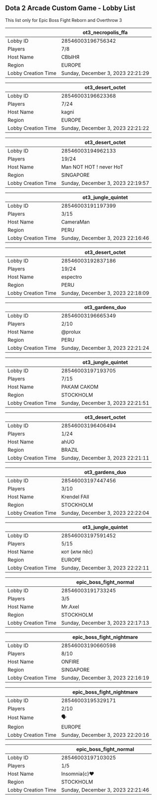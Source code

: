 ## Dota 2 Arcade Custom Game - Lobby List

This list only for Epic Boss Fight Reborn and Overthrow 3

|  | ot3_necropolis_ffa |
| ------ | ------ |
| Lobby ID | 28546003196756342 |
| Players | 7/8 |
| Host Name | СВЫНЯ |
| Region | EUROPE |
| Lobby Creation Time | Sunday, December 3, 2023 22:21:29 |


|  | ot3_desert_octet |
| ------ | ------ |
| Lobby ID | 28546003196623368 |
| Players | 7/24 |
| Host Name | kagni |
| Region | EUROPE |
| Lobby Creation Time | Sunday, December 3, 2023 22:21:22 |


|  | ot3_desert_octet |
| ------ | ------ |
| Lobby ID | 28546003194962133 |
| Players | 19/24 |
| Host Name | Man NOT HOT ! never HoT |
| Region | SINGAPORE |
| Lobby Creation Time | Sunday, December 3, 2023 22:19:57 |


|  | ot3_jungle_quintet |
| ------ | ------ |
| Lobby ID | 28546003191197399 |
| Players | 3/15 |
| Host Name | CameraMan |
| Region | PERU |
| Lobby Creation Time | Sunday, December 3, 2023 22:16:46 |


|  | ot3_desert_octet |
| ------ | ------ |
| Lobby ID | 28546003192837186 |
| Players | 19/24 |
| Host Name | espectro |
| Region | PERU |
| Lobby Creation Time | Sunday, December 3, 2023 22:18:09 |


|  | ot3_gardens_duo |
| ------ | ------ |
| Lobby ID | 28546003196665349 |
| Players | 2/10 |
| Host Name | @prolux |
| Region | PERU |
| Lobby Creation Time | Sunday, December 3, 2023 22:21:24 |


|  | ot3_jungle_quintet |
| ------ | ------ |
| Lobby ID | 28546003197193705 |
| Players | 7/15 |
| Host Name | РАКАМ САКОМ |
| Region | STOCKHOLM |
| Lobby Creation Time | Sunday, December 3, 2023 22:21:51 |


|  | ot3_desert_octet |
| ------ | ------ |
| Lobby ID | 28546003196406494 |
| Players | 1/24 |
| Host Name | ahUO |
| Region | BRAZIL |
| Lobby Creation Time | Sunday, December 3, 2023 22:21:11 |


|  | ot3_gardens_duo |
| ------ | ------ |
| Lobby ID | 28546003197447456 |
| Players | 3/10 |
| Host Name | Krendel FAIl |
| Region | STOCKHOLM |
| Lobby Creation Time | Sunday, December 3, 2023 22:22:04 |


|  | ot3_jungle_quintet |
| ------ | ------ |
| Lobby ID | 28546003197591452 |
| Players | 5/15 |
| Host Name | кот (или пёс) |
| Region | EUROPE |
| Lobby Creation Time | Sunday, December 3, 2023 22:22:11 |


|  | epic_boss_fight_normal |
| ------ | ------ |
| Lobby ID | 28546003191733245 |
| Players | 3/5 |
| Host Name | Mr.Axel |
| Region | STOCKHOLM |
| Lobby Creation Time | Sunday, December 3, 2023 22:17:13 |


|  | epic_boss_fight_nightmare |
| ------ | ------ |
| Lobby ID | 28546003190660598 |
| Players | 8/10 |
| Host Name | ONFIRE |
| Region | SINGAPORE |
| Lobby Creation Time | Sunday, December 3, 2023 22:16:19 |


|  | epic_boss_fight_nightmare |
| ------ | ------ |
| Lobby ID | 28546003195329171 |
| Players | 2/10 |
| Host Name | 🗣 |
| Region | EUROPE |
| Lobby Creation Time | Sunday, December 3, 2023 22:20:16 |


|  | epic_boss_fight_normal |
| ------ | ------ |
| Lobby ID | 28546003197103025 |
| Players | 1/5 |
| Host Name | Insomnia(c)♥ |
| Region | STOCKHOLM |
| Lobby Creation Time | Sunday, December 3, 2023 22:21:46 |


